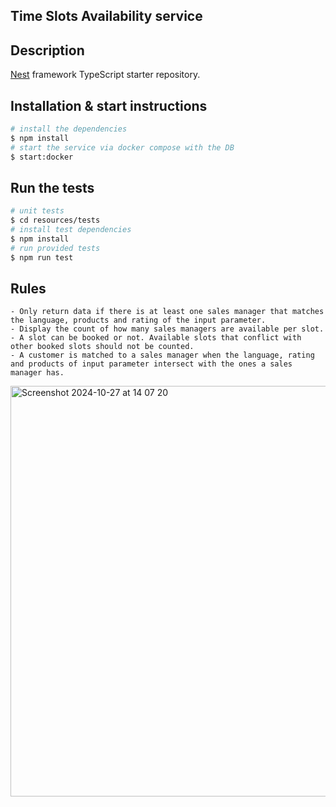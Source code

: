 ## Time Slots Availability service

## Description

[Nest](https://github.com/nestjs/nest) framework TypeScript starter repository.

## Installation & start instructions

```bash
# install the dependencies
$ npm install
# start the service via docker compose with the DB
$ start:docker
```

## Run the tests
```bash
# unit tests
$ cd resources/tests
# install test dependencies
$ npm install
# run provided tests
$ npm run test
```


## Rules
```
- Only return data if there is at least one sales manager that matches the language, products and rating of the input parameter.
- Display the count of how many sales managers are available per slot.
- A slot can be booked or not. Available slots that conflict with other booked slots should not be counted.
- A customer is matched to a sales manager when the language, rating and products of input parameter intersect with the ones a sales
manager has.
```

<img width="657" alt="Screenshot 2024-10-27 at 14 07 20" src="https://github.com/user-attachments/assets/47bb5c64-a440-44b8-98f6-7c8138c8203e">

